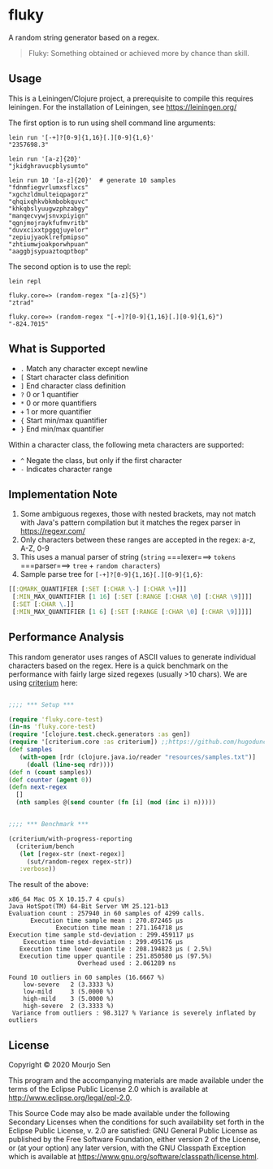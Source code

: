 # fluky

A random string generator based on a regex.

> Fluky: Something obtained or achieved more by chance than skill.

## Usage

This is a Leiningen/Clojure project, a prerequisite to compile this requires
leiningen. For the installation of Leiningen, see https://leiningen.org/

The first option is to run using shell command line arguments:
```
lein run '[-+]?[0-9]{1,16}[.][0-9]{1,6}'
"2357698.3"

lein run '[a-z]{20}'
"jkidghravucpblysumto"

lein run 10 '[a-z]{20}'  # generate 10 samples
"fdnmfiegvrlumxsflxcs"
"xgchzldmulteiqpagorz"
"qhqixqhkvbkmbobkquvc"
"khkqbslyuugwzphzabgy"
"manqecvywjsnvxpiyign"
"qgnjmojraykfufmvritb"
"duvxcixxtpggqjuyelor"
"zepiujyaoklrefpmipso"
"zhtiumwjoakporwhpuan"
"aaggbjsypuaztoqptbop"
```

The second option is to use the repl:
```
lein repl

fluky.core=> (random-regex "[a-z]{5}")
"ztrad"

fluky.core=> (random-regex "[-+]?[0-9]{1,16}[.][0-9]{1,6}")
"-824.7015"
```

## What is Supported

- `.` Match any character except newline
- `[` Start character class definition
- `]` End character class definition
- `?` 0 or 1 quantifier
- `*` 0 or more quantifiers
- `+` 1 or more quantifier
- `{` Start min/max quantifier
- `}` End min/max quantifier

Within a character class, the following meta characters are supported:

- `^` Negate the class, but only if the first character
- `-` Indicates character range


## Implementation Note
1. Some ambiguous regexes, those with nested brackets, may not match with Java's pattern compilation but it matches the regex parser in https://regexr.com/
2. Only characters between these ranges are accepted in the regex: a-z, A-Z, 0-9
3. This uses a manual parser of string (`string` ===lexer===> `tokens` ===parser===> `tree` + `random characters`)
4. Sample parse tree for `[-+]?[0-9]{1,16}[.][0-9]{1,6}`:

```clojure
[[:QMARK_QUANTIFIER [:SET [:CHAR \-] [:CHAR \+]]]
 [:MIN_MAX_QUANTIFIER [1 16] [:SET [:RANGE [:CHAR \0] [:CHAR \9]]]]
 [:SET [:CHAR \.]]
 [:MIN_MAX_QUANTIFIER [1 6] [:SET [:RANGE [:CHAR \0] [:CHAR \9]]]]]
```

## Performance Analysis

This random generator uses ranges of ASCII values to generate individual characters based
on the regex. Here is a quick benchmark on the performance with fairly large sized regexes
(usually >10 chars). We are using [criterium](https://github.com/hugoduncan/criterium) here:


```clojure

;;;; *** Setup ***

(require 'fluky.core-test)
(in-ns 'fluky.core-test)
(require '[clojure.test.check.generators :as gen])
(require '[criterium.core :as criterium]) ;;https://github.com/hugoduncan/criterium
(def samples
   (with-open [rdr (clojure.java.io/reader "resources/samples.txt")]
     (doall (line-seq rdr))))
(def n (count samples))
(def counter (agent 0))
(defn next-regex
  []
  (nth samples @(send counter (fn [i] (mod (inc i) n)))))


;;;; *** Benchmark ***

(criterium/with-progress-reporting
  (criterium/bench
   (let [regex-str (next-regex)]
     (sut/random-regex regex-str))
   :verbose))

```

The result of the above:

```
x86_64 Mac OS X 10.15.7 4 cpu(s)
Java HotSpot(TM) 64-Bit Server VM 25.121-b13
Evaluation count : 257940 in 60 samples of 4299 calls.
      Execution time sample mean : 270.872465 µs
             Execution time mean : 271.164718 µs
Execution time sample std-deviation : 299.459117 µs
    Execution time std-deviation : 299.495176 µs
   Execution time lower quantile : 208.194823 µs ( 2.5%)
   Execution time upper quantile : 251.850580 µs (97.5%)
                   Overhead used : 2.061289 ns

Found 10 outliers in 60 samples (16.6667 %)
    low-severe	 2 (3.3333 %)
    low-mild	 3 (5.0000 %)
    high-mild	 3 (5.0000 %)
    high-severe	 2 (3.3333 %)
 Variance from outliers : 98.3127 % Variance is severely inflated by outliers
```

## License

Copyright © 2020 Mourjo Sen

This program and the accompanying materials are made available under the
terms of the Eclipse Public License 2.0 which is available at
http://www.eclipse.org/legal/epl-2.0.

This Source Code may also be made available under the following Secondary
Licenses when the conditions for such availability set forth in the Eclipse
Public License, v. 2.0 are satisfied: GNU General Public License as published by
the Free Software Foundation, either version 2 of the License, or (at your
option) any later version, with the GNU Classpath Exception which is available
at https://www.gnu.org/software/classpath/license.html.
